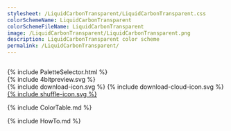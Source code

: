 ```yaml
---
stylesheet: /LiquidCarbonTransparent/LiquidCarbonTransparent.css
colorSchemeName: LiquidCarbonTransparent
colorSchemeFileName: LiquidCarbonTransparent
image: /LiquidCarbonTransparent/LiquidCarbonTransparent.png
description: LiquidCarbonTransparent color scheme
permalink: /LiquidCarbonTransparent/
---
```


<h2 style='text-align:center'>
    <a id='colorSchemeNameLink' href='#'>
        <span class='ColorSchemeFileName' />
    </a>
</h2>

<div class='centeredText'>
{% include PaletteSelector.html %}
</div>

<div class='centeredText'>
{% include 4bitpreview.svg %}
</div>

<div class='centeredText'>
    <a id='downloadSchemeLink' class='padded'>
{% include download-icon.svg %}
    </a>
    <a id='cdnSchemeLink' class='padded'>
{% include download-cloud-icon.svg %}
    </a>
    <a id='feelingLucky' href="javascript:feelingLucky(document.getElementById('themeSelector'))" class='padded'>
{% include shuffle-icon.svg %}
    </a>    
</div>

{% include ColorTable.md %}

{% include HowTo.md %}

